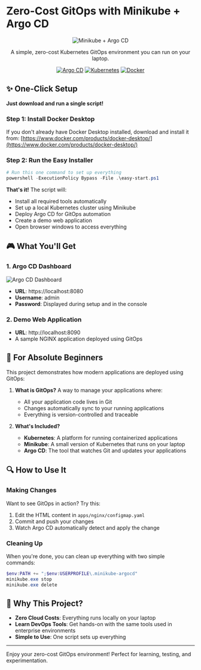 # Zero-Cost GitOps with Minikube + Argo CD

<div align="center">

![Minikube + Argo CD](https://miro.medium.com/v2/resize:fit:679/1*6e7R8cGWL5lqCMxIiApR2g.png)

A simple, zero-cost Kubernetes GitOps environment you can run on your laptop.

[![Argo CD](https://img.shields.io/badge/GitOps-Argo_CD-EF7B4D?style=flat-square&logo=argo&logoColor=white)](https://argoproj.github.io/argo-cd/)
[![Kubernetes](https://img.shields.io/badge/Platform-Kubernetes-326CE5?style=flat-square&logo=kubernetes&logoColor=white)](https://kubernetes.io/)
[![Docker](https://img.shields.io/badge/Container-Docker-2496ED?style=flat-square&logo=docker&logoColor=white)](https://www.docker.com/)

</div>

## ✨ One-Click Setup

**Just download and run a single script!**

### Step 1: Install Docker Desktop

If you don't already have Docker Desktop installed, download and install it from:
[https://www.docker.com/products/docker-desktop/](https://www.docker.com/products/docker-desktop/)

### Step 2: Run the Easy Installer

```powershell
# Run this one command to set up everything
powershell -ExecutionPolicy Bypass -File .\easy-start.ps1
```

**That's it!** The script will:
- Install all required tools automatically
- Set up a local Kubernetes cluster using Minikube
- Deploy Argo CD for GitOps automation
- Create a demo web application
- Open browser windows to access everything

## 🎮 What You'll Get

### 1. Argo CD Dashboard

![Argo CD Dashboard](https://miro.medium.com/v2/resize:fit:1400/1*Nj8X-TzjvQiJ7fDI_Q7sTg.png)

- **URL**: https://localhost:8080
- **Username**: admin
- **Password**: Displayed during setup and in the console

### 2. Demo Web Application

- **URL**: http://localhost:8090
- A sample NGINX application deployed using GitOps

## 📱 For Absolute Beginners

This project demonstrates how modern applications are deployed using GitOps:

1. **What is GitOps?** A way to manage your applications where:
   - All your application code lives in Git
   - Changes automatically sync to your running applications
   - Everything is version-controlled and traceable

2. **What's Included?**
   - **Kubernetes**: A platform for running containerized applications
   - **Minikube**: A small version of Kubernetes that runs on your laptop
   - **Argo CD**: The tool that watches Git and updates your applications

## 🔍 How to Use It

### Making Changes

Want to see GitOps in action? Try this:

1. Edit the HTML content in `apps/nginx/configmap.yaml`
2. Commit and push your changes
3. Watch Argo CD automatically detect and apply the change

### Cleaning Up

When you're done, you can clean up everything with two simple commands:

```powershell
$env:PATH += ";$env:USERPROFILE\.minikube-argocd"
minikube.exe stop
minikube.exe delete
```

## 🙋 Why This Project?

- **Zero Cloud Costs**: Everything runs locally on your laptop
- **Learn DevOps Tools**: Get hands-on with the same tools used in enterprise environments
- **Simple to Use**: One script sets up everything

---

Enjoy your zero-cost GitOps environment! Perfect for learning, testing, and experimentation.
